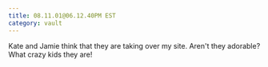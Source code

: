 ```yaml
---
title: 08.11.01@06.12.40PM EST
category: vault
---
```


Kate and Jamie think that they are taking over my site. Aren't they adorable?
What crazy kids they are!
